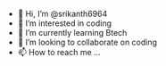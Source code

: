 - 👋 Hi, I’m @srikanth6964
- 👀 I’m interested in coding
- 🌱 I’m currently learning Btech
- 💞️ I’m looking to collaborate on coding
- 📫 How to reach me ...

<!---
srikanth6964/srikanth6964 is a ✨ special ✨ repository because its `README.md` (this file) appears on your GitHub profile.
You can click the Preview link to take a look at your changes.
--->
